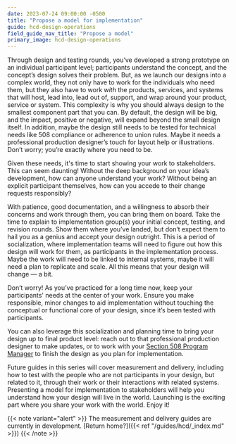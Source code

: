 ```yaml
---
date: 2023-07-24 09:00:00 -0500
title: "Propose a model for implementation"
guide: hcd-design-operations
field_guide_nav_title: "Propose a model"
primary_image: hcd-design-operations
---
```


Through design and testing rounds, you’ve developed a strong prototype on an individual participant level; participants understand the concept, and the concept’s design solves their problem. But, as we launch our designs into a complex world, they not only have to work for the individuals who need them, but they also have to work _with_ the products, services, and systems that will host, lead into, lead out of, support, and wrap around your product, service or system. This complexity is why you should always design to the smallest component part that you can. By default, the design will be big, and the impact, positive or negative, will expand beyond the small design itself. In addition, maybe the design still needs to be tested for technical needs like 508 compliance or adherence to union rules. Maybe it needs a professional production designer’s touch for layout help or illustrations. Don’t worry; you’re exactly where you need to be.

Given these needs, it's time to start showing your work to stakeholders. This can seem daunting! Without the deep background on your idea’s development, how can anyone understand your work? Without being an explicit participant themselves, how can you accede to their change requests responsibly?

With patience, good documentation, and a willingness to absorb their concerns and work through them, you can bring them on board. Take the time to explain to implementation group(s) your initial concept, testing, and revision rounds. Show them where you’ve landed, but don’t expect them to hail you as a genius and accept your design outright. This is a period of socialization, where implementation teams will need to figure out how this design will work for them, as participants in the implementation process. Maybe the work will need to be linked to internal systems, maybe it will need a plan to replicate and scale. All this means that your design will change — a bit.

Don’t worry! As you’ve practiced for a long time now, keep your participants' needs at the center of your work. Ensure you make responsible, minor changes to aid implementation without touching the conceptual or functional core of your design, since it’s been tested with participants.

You can also leverage this socialization and planning time to bring your design up to final product level: reach out to that professional production designer to make updates, or to work with your [Section 508 Program Manager](https://www.section508.gov/tools/coordinator-listing/) to finish the design as you plan for implementation. 

Future guides in this series will cover measurement and delivery, including how to test with the people who are not participants in your design, but related to it, through their work or their interactions with related systems. Presenting a model for implementation to stakeholders will help you understand how your design will live in the world. Launching is the exciting part where you share your work with the world. Enjoy it!

{{< note variant="alert" >}}
The measurement and delivery guides are currently in development. [Return home?]({{< ref "/guides/hcd/_index.md" >}})
{{< /note >}}

